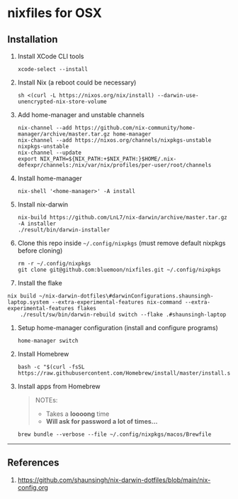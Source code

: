 # nixfiles for OSX


## Installation

1. Install XCode CLI tools
    ```
    xcode-select --install
    ```

1. Install Nix (a reboot could be necessary)
    ```
    sh <(curl -L https://nixos.org/nix/install) --darwin-use-unencrypted-nix-store-volume
    ```
1. Add home-manager and unstable channels
    ```
    nix-channel --add https://github.com/nix-community/home-manager/archive/master.tar.gz home-manager
    nix-channel --add https://nixos.org/channels/nixpkgs-unstable nixpkgs-unstable
    nix-channel --update
    export NIX_PATH=${NIX_PATH:+$NIX_PATH:}$HOME/.nix-defexpr/channels:/nix/var/nix/profiles/per-user/root/channels    
    ```
1. Install home-manager
    ```
    nix-shell '<home-manager>' -A install
    ```
1. Install nix-darwin

    ```
    nix-build https://github.com/LnL7/nix-darwin/archive/master.tar.gz -A installer
    ./result/bin/darwin-installer
    ```
3. Clone this repo inside `~/.config/nixpkgs` (must remove default nixpkgs before cloning)
    ```
    rm -r ~/.config/nixpkgs
    git clone git@github.com:bluemoon/nixfiles.git ~/.config/nixpkgs
    ```
1. Install the flake
```
nix build ~/nix-darwin-dotfiles\#darwinConfigurations.shaunsingh-laptop.system --extra-experimental-features nix-command --extra-experimental-features flakes
    ./result/sw/bin/darwin-rebuild switch --flake .#shaunsingh-laptop
```
1. Setup home-manager configuration (install and configure programs)
    ```
    home-manager switch
    ```

1. Install Homebrew
    ```
    bash -c "$(curl -fsSL https://raw.githubusercontent.com/Homebrew/install/master/install.sh)"
    ```
1. Install apps from Homebrew
    > NOTEs:
    >   - Takes a **loooong** time
    >   - **Will ask for password a lot of times...**
    ```
    brew bundle --verbose --file ~/.config/nixpkgs/macos/Brewfile
    ```

---

## References
1. https://github.com/shaunsingh/nix-darwin-dotfiles/blob/main/nix-config.org
